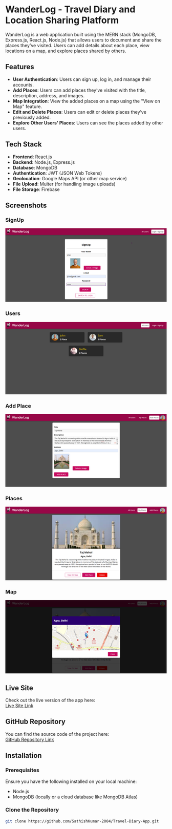 # WanderLog - Travel Diary and Location Sharing Platform

WanderLog is a web application built using the MERN stack (MongoDB, Express.js, React.js, Node.js) that allows users to document and share the places they’ve visited. Users can add details about each place, view locations on a map, and explore places shared by others.

## Features

- **User Authentication**: Users can sign up, log in, and manage their accounts.
- **Add Places**: Users can add places they’ve visited with the title, description, address, and images.
- **Map Integration**: View the added places on a map using the "View on Map" feature.
- **Edit and Delete Places**: Users can edit or delete places they’ve previously added.
- **Explore Other Users' Places**: Users can see the places added by other users.

## Tech Stack

- **Frontend**: React.js
- **Backend**: Node.js, Express.js
- **Database**: MongoDB
- **Authentication**: JWT (JSON Web Tokens)
- **Geolocation**: Google Maps API (or other map service)
- **File Upload**: Multer (for handling image uploads)
- **File Storage**: Firebase

## Screenshots

### SignUp

![SignUp](Images/SignUp.png)

### Users

![Users](Images/Users.png)

### Add Place

![Add Place](Images/Add_Place.png)

### Places

![Places](Images/Places.png)

### Map

![Map](Images/Place_Map.png)

## Live Site

Check out the live version of the app here:  
[Live Site Link](https://wanderlog-travel-diary.netlify.app)

## GitHub Repository

You can find the source code of the project here:  
[GitHub Repository Link](https://github.com/SathishKumar-2004/Travel-Diary-App.git)

## Installation

### Prerequisites

Ensure you have the following installed on your local machine:

- Node.js
- MongoDB (locally or a cloud database like MongoDB Atlas)

### Clone the Repository

```bash
git clone https://github.com/SathishKumar-2004/Travel-Diary-App.git
```
